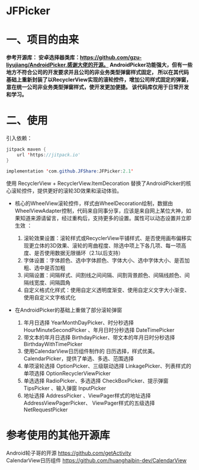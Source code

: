 # JFPicker

# 一、项目的由来

**参考开源库： 安卓选择器类库：https://github.com/gzu-liyujiang/AndroidPicker,感谢大佬的开源。
AndroidPicker功能强大，但有一些地方不符合公司的开发要求并且公司的非业务类型弹窗样式固定， 所以在其代码基础上重新封装了以RecyclerView实现的滚轮控件，增加公司样式固定的弹窗，意在统一公司非业务类型弹窗样式，使开发更加便捷。
该代码库仅用于日常开发和学习。**

# 二、使用

引入依赖：

```java
jitpack maven {
    url 'https://jitpack.io' 
}

implementation 'com.github.JFShare:JFPicker:2.1'
```

使用 RecyclerView + RecyclerView.ItemDecoration 替换了AndroidPicker的核心滚轮控件，提供更好的滚轮3D效果和滚动体验。

* 核心的WheelView滚轮控件，样式由WheelDecoration绘制，数据由WheelViewAdapter控制，代码来自同事分享，应该是来自网上某位大神，如果知道来源请留言，经过重构后，支持更多的设置。属性可以动态设置并立即生效 ：

  1. 滚轮效果设置：滚轮样式或RecyclerView平铺样式、是否使用画布偏移实现更立体的3D效果、滚轮的弯曲程度、除选中项上下各几项、每一项高度、是否使用数据无限循环（2.1以后支持）
  2. 字体设置：字体颜色、选中字体颜色、字体大小、选中字体大小、是否加粗、选中是否加粗
  3. 间隔设置：间隔样式、间割线之间间隔、间割背景颜色、间隔线颜色、间隔线宽度、间隔圆角
  4. 自定义格式化样式：使用自定义透明度渐变、使用自定义文字大小渐变、使用自定义文字格式化
* 在AndroidPicker的基础上重做了部分滚轮弹窗

  1. 年月日选择 YearMonthDayPicker、时分秒选择 HourMinuteSecondPicker 、年月日时分秒选择 DateTimePicker
  2. 带文本的年月日选择 BirthdayPicker、带文本的年月日时分秒选择 BirthdayWithTimePicker
  3. 使用CalendarView日历组件制作的 日历选择，样式优美。CalendarPicker，提供了单选、多选、范围选择
  4. 单项滚轮选择 OptionPicker、三级联动选择 LinkagePicker、列表样式的单项选择 OptionRecyclerViewPicker
  5. 单选选择 RadioPicker、多选选择 CheckBoxPicker、提示弹窗 TipsPicker 、输入弹窗 InputPicker
  6. 地址选择 AddressPicker 、ViewPager样式的地址选择 AddressViewPagerPicker、 ViewPager样式的五级选择
     NetRequestPicker
  

# 参考使用的其他开源库

Android轮子哥的开源 https://github.com/getActivity <br />
CalendarView日历组件 https://github.com/huanghaibin-dev/CalendarView <br />
